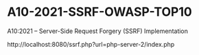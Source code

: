 # A10-2021-SSRF-OWASP-TOP10
A10:2021 – Server-Side Request Forgery (SSRF) Implementation


http://localhost:8080/ssrf.php?url=php-server-2/index.php
